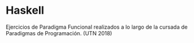 # Haskell
Ejercicios de Paradigma Funcional realizados a lo largo de la cursada de Paradigmas de Programación. (UTN 2018)
